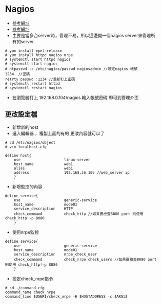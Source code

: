 # Nagios

* [參考網址](http://www.nccst.nat.gov.tw/ArticlesDetail?lang=zh&seq=1106)
* [參考網址](http://linux.onlinedoc.tw/2016/09/centos7rhel7-nagios-for-apache.html)
* 主要是當多台server時，管理不易，所以這邊開一個nagios server來管理所有的server


```
# yum install epel-release
# yum install httpd nagios nrpe
# systemctl start httpd nagios
# systemctl start nagios
# htpasswd -c /etc/nagios/passwd nagiosadmin //設定nagios 帳號 
1234  //密碼
retrty passwd :1234 //重新打上密碼
# systemctl restart httpd 
# systemctl restart nagios 
```


* 在瀏覽器打上 192.168.0.104/nagios 輸入帳號密碼 即可到管理介面

## 更改設定檔

* 新增新的host
* 進入編輯器 ，複製上面的有的 更改內容就可以了
````
# cd /etc/nagios/object
# vim localhost.cfg
````

```
define host{
    use                    linux-server
    host_name              web1
    alias                  web1
    address                192.168.56.105 //web_server ip
    }
```

* 新增監控的內容

```
define service{
    use                    generic-service
    host_name              node01
    service_description    HTTP
    check_command          check_http //如果要檢查8080 port 則使用 check_http!-p 8080
    }
```
* 使用nrpe監控

```
define service{
    use                    generic-service
    host_name              node01
    service_description    nrpe_check_user
    check_command          check_nrpe!check_users //如果要檢查8080 port 則使用 check_http!-p 8080
    }
```

* 設定check_nrpe指令

```
# cd ./command.cfg
command_name check_nrpe
command_line $USER1/check_nrpe -H $HOSTADDRESS -c $ARG1$
```